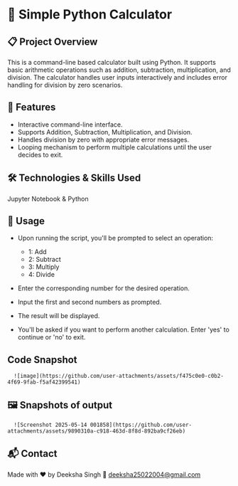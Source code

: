 # 🧮 Simple Python Calculator
## 📋 Project Overview
 This is a command-line based calculator built using Python. It supports basic arithmetic operations such as addition, subtraction, multiplication, and division.
 The calculator handles user inputs interactively and includes error handling for division by zero scenarios.

## 🎯 Features
 - Interactive command-line interface.
 - Supports Addition, Subtraction, Multiplication, and Division.
 - Handles division by zero with appropriate error messages.
 - Looping mechanism to perform multiple calculations until the user decides to exit.
    
## 🛠️ Technologies & Skills Used
 Jupyter Notebook & Python

## 🧾 Usage
 - Upon running the script, you'll be prompted to select an operation:
   - 1: Add
   - 2: Subtract
   - 3: Multiply
   - 4: Divide

 - Enter the corresponding number for the desired operation.
 - Input the first and second numbers as prompted.
 - The result will be displayed.
 - You'll be asked if you want to perform another calculation. Enter 'yes' to continue or 'no' to exit.
## Code Snapshot
      ![image](https://github.com/user-attachments/assets/f475c0e0-c0b2-4f69-9fab-f5af42399541)

## 🖼️ Snapshots of output
      ![Screenshot 2025-05-14 001858](https://github.com/user-attachments/assets/9890310a-c918-463d-8f8d-892ba9cf26eb)

## 📬 Contact
Made with ❤️ by Deeksha Singh 📧 deeksha25022004@gmail.com
